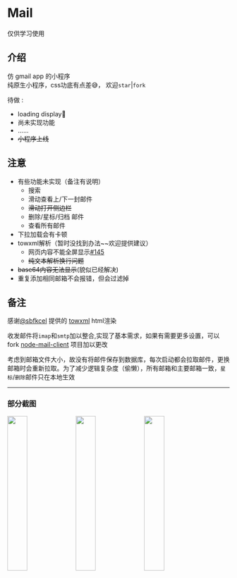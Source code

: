 # Mail
仅供学习使用

## 介绍
仿 gmail app 的小程序   
纯原生小程序，css功底有点差😅， 欢迎`star`|`fork`

待做 :
- loading display🤔
- 尚未实现功能
- ......
- ~~小程序上线~~

## 注意
- 有些功能未实现（备注有说明）
   - 搜索
   - 滑动查看上/下一封邮件
   - ~~滑动打开侧边栏~~
   - 删除/星标/归档 邮件
   - 查看所有邮件
- 下拉加载会有卡顿
- towxml解析（暂时没找到办法~~欢迎提供建议）
   - 网页内容不能全屏显示[#145](https://github.com/sbfkcel/towxml/issues/145)
   - ~~纯文本解析换行问题~~
- ~~base64内容无法显示~~(貌似已经解决)
- 重复添加相同邮箱不会报错，但会过滤掉

## 备注
感谢[@sbfkcel](https://github.com/sbfkcel) 提供的 [towxml](https://github.com/sbfkcel/towxml) html渲染  

收发邮件将`imap`和`smtp`加以整合,实现了基本需求，如果有需要更多设置，可以fork [node-mail-client](https://github.com/wk989898/mail) 项目加以更改  

考虑到邮箱文件大小，故没有将邮件保存到数据库，每次启动都会拉取邮件，更换邮箱时会重新拉取。为了减少逻辑复杂度（偷懒），所有邮箱和主要邮箱一致，`星标`/`删除`邮件只在本地生效

---  
### 部分截图  
<p valign="middle"> 
   <image style="width:30%" src="https://user-images.githubusercontent.com/55834428/87243102-b7a4e700-c465-11ea-8d97-1c94f03f5ffa.png"/>
   <image style="width:30%" src="https://user-images.githubusercontent.com/55834428/87243108-c5f30300-c465-11ea-90ad-0e298d9f7277.png"/>
   <image style="width:30%" src="https://user-images.githubusercontent.com/55834428/87243113-c9868a00-c465-11ea-9972-47cae2175608.png"/>
</p>

